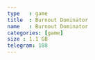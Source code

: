 ```yaml
---
type   : game
title  : Burnout Dominator
name   : Burnout Dominator
categories: [game]
size : 1.1 GB
telegram: 188
---
```



